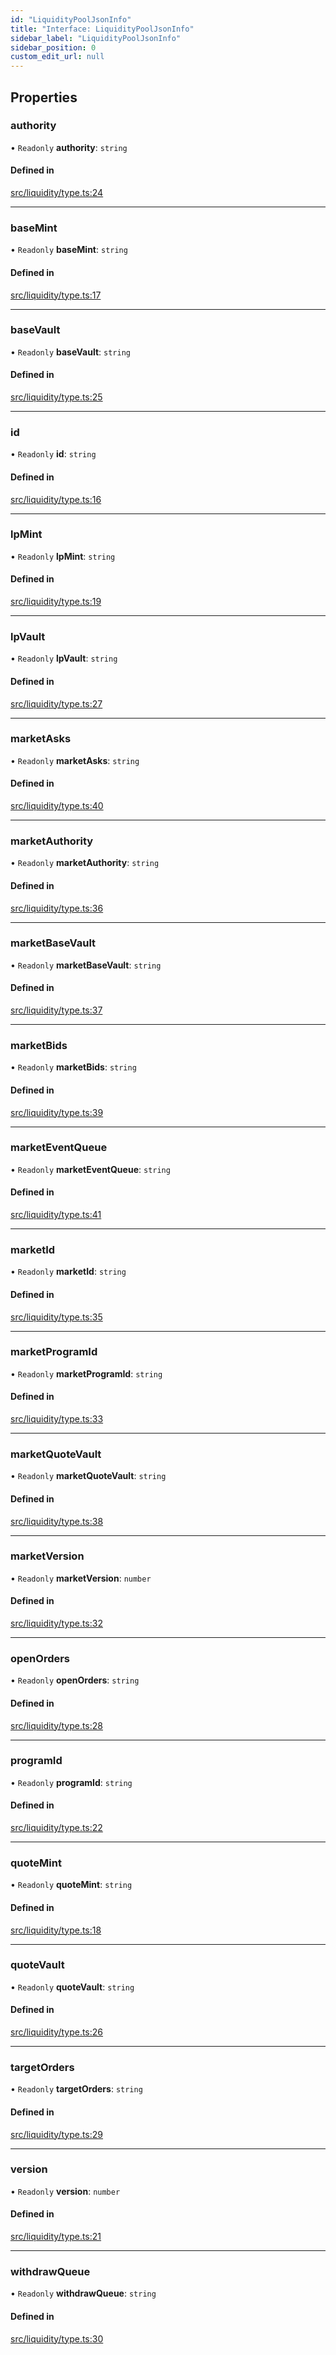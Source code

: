 ```yaml
---
id: "LiquidityPoolJsonInfo"
title: "Interface: LiquidityPoolJsonInfo"
sidebar_label: "LiquidityPoolJsonInfo"
sidebar_position: 0
custom_edit_url: null
---
```


## Properties

### authority

• `Readonly` **authority**: `string`

#### Defined in

[src/liquidity/type.ts:24](https://github.com/alpha-defi/raydium-sdk/blob/4217474/src/liquidity/type.ts#L24)

___

### baseMint

• `Readonly` **baseMint**: `string`

#### Defined in

[src/liquidity/type.ts:17](https://github.com/alpha-defi/raydium-sdk/blob/4217474/src/liquidity/type.ts#L17)

___

### baseVault

• `Readonly` **baseVault**: `string`

#### Defined in

[src/liquidity/type.ts:25](https://github.com/alpha-defi/raydium-sdk/blob/4217474/src/liquidity/type.ts#L25)

___

### id

• `Readonly` **id**: `string`

#### Defined in

[src/liquidity/type.ts:16](https://github.com/alpha-defi/raydium-sdk/blob/4217474/src/liquidity/type.ts#L16)

___

### lpMint

• `Readonly` **lpMint**: `string`

#### Defined in

[src/liquidity/type.ts:19](https://github.com/alpha-defi/raydium-sdk/blob/4217474/src/liquidity/type.ts#L19)

___

### lpVault

• `Readonly` **lpVault**: `string`

#### Defined in

[src/liquidity/type.ts:27](https://github.com/alpha-defi/raydium-sdk/blob/4217474/src/liquidity/type.ts#L27)

___

### marketAsks

• `Readonly` **marketAsks**: `string`

#### Defined in

[src/liquidity/type.ts:40](https://github.com/alpha-defi/raydium-sdk/blob/4217474/src/liquidity/type.ts#L40)

___

### marketAuthority

• `Readonly` **marketAuthority**: `string`

#### Defined in

[src/liquidity/type.ts:36](https://github.com/alpha-defi/raydium-sdk/blob/4217474/src/liquidity/type.ts#L36)

___

### marketBaseVault

• `Readonly` **marketBaseVault**: `string`

#### Defined in

[src/liquidity/type.ts:37](https://github.com/alpha-defi/raydium-sdk/blob/4217474/src/liquidity/type.ts#L37)

___

### marketBids

• `Readonly` **marketBids**: `string`

#### Defined in

[src/liquidity/type.ts:39](https://github.com/alpha-defi/raydium-sdk/blob/4217474/src/liquidity/type.ts#L39)

___

### marketEventQueue

• `Readonly` **marketEventQueue**: `string`

#### Defined in

[src/liquidity/type.ts:41](https://github.com/alpha-defi/raydium-sdk/blob/4217474/src/liquidity/type.ts#L41)

___

### marketId

• `Readonly` **marketId**: `string`

#### Defined in

[src/liquidity/type.ts:35](https://github.com/alpha-defi/raydium-sdk/blob/4217474/src/liquidity/type.ts#L35)

___

### marketProgramId

• `Readonly` **marketProgramId**: `string`

#### Defined in

[src/liquidity/type.ts:33](https://github.com/alpha-defi/raydium-sdk/blob/4217474/src/liquidity/type.ts#L33)

___

### marketQuoteVault

• `Readonly` **marketQuoteVault**: `string`

#### Defined in

[src/liquidity/type.ts:38](https://github.com/alpha-defi/raydium-sdk/blob/4217474/src/liquidity/type.ts#L38)

___

### marketVersion

• `Readonly` **marketVersion**: `number`

#### Defined in

[src/liquidity/type.ts:32](https://github.com/alpha-defi/raydium-sdk/blob/4217474/src/liquidity/type.ts#L32)

___

### openOrders

• `Readonly` **openOrders**: `string`

#### Defined in

[src/liquidity/type.ts:28](https://github.com/alpha-defi/raydium-sdk/blob/4217474/src/liquidity/type.ts#L28)

___

### programId

• `Readonly` **programId**: `string`

#### Defined in

[src/liquidity/type.ts:22](https://github.com/alpha-defi/raydium-sdk/blob/4217474/src/liquidity/type.ts#L22)

___

### quoteMint

• `Readonly` **quoteMint**: `string`

#### Defined in

[src/liquidity/type.ts:18](https://github.com/alpha-defi/raydium-sdk/blob/4217474/src/liquidity/type.ts#L18)

___

### quoteVault

• `Readonly` **quoteVault**: `string`

#### Defined in

[src/liquidity/type.ts:26](https://github.com/alpha-defi/raydium-sdk/blob/4217474/src/liquidity/type.ts#L26)

___

### targetOrders

• `Readonly` **targetOrders**: `string`

#### Defined in

[src/liquidity/type.ts:29](https://github.com/alpha-defi/raydium-sdk/blob/4217474/src/liquidity/type.ts#L29)

___

### version

• `Readonly` **version**: `number`

#### Defined in

[src/liquidity/type.ts:21](https://github.com/alpha-defi/raydium-sdk/blob/4217474/src/liquidity/type.ts#L21)

___

### withdrawQueue

• `Readonly` **withdrawQueue**: `string`

#### Defined in

[src/liquidity/type.ts:30](https://github.com/alpha-defi/raydium-sdk/blob/4217474/src/liquidity/type.ts#L30)
